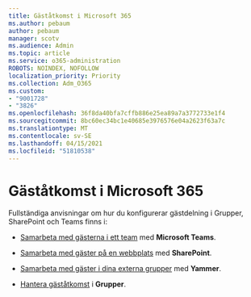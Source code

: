 ```yaml
---
title: Gäståtkomst i Microsoft 365
ms.author: pebaum
author: pebaum
manager: scotv
ms.audience: Admin
ms.topic: article
ms.service: o365-administration
ROBOTS: NOINDEX, NOFOLLOW
localization_priority: Priority
ms.collection: Adm_O365
ms.custom:
- "9001728"
- "3826"
ms.openlocfilehash: 36f8da40bfa7cffb886e25ea89a7a3772733e1f4
ms.sourcegitcommit: 8bc60ec34bc1e40685e3976576e04a2623f63a7c
ms.translationtype: MT
ms.contentlocale: sv-SE
ms.lasthandoff: 04/15/2021
ms.locfileid: "51810538"
---
```

# <a name="manage-guest-access-in-microsoft-365"></a>Gäståtkomst i Microsoft 365

Fullständiga anvisningar om hur du konfigurerar gästdelning i Grupper, SharePoint och Teams finns i: 

- [Samarbeta med gästerna i ett team](https://docs.microsoft.com/microsoft-365/solutions/collaborate-as-team?view=o365-worldwide) med **Microsoft Teams**. 

- [Samarbeta med gäster på en webbplats](https://docs.microsoft.com/microsoft-365/solutions/collaborate-in-site?view=o365-worldwide) med **SharePoint**. 

- [Samarbeta med gäster i dina externa grupper](https://docs.microsoft.com/yammer/work-with-external-users/create-and-manage-external-groups?redirectSourcePath=%252farticle%252f9ccd15ce-0efc-4dc1-81bc-4a424ab6f92a.aspx) med **Yammer**. 

- [Hantera gäståtkomst](https://docs.microsoft.com/microsoft-365/admin/create-groups/manage-guest-access-in-groups?view=o365-worldwide) i **Grupper**.
